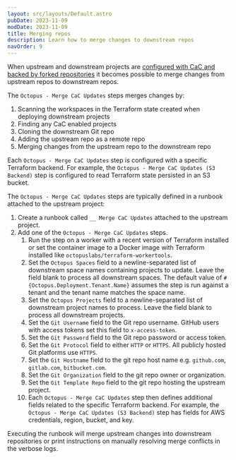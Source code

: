 ```yaml
---
layout: src/layouts/Default.astro
pubDate: 2023-11-09
modDate: 2023-11-09
title: Merging repos
description: Learn how to merge changes to downstream repos
navOrder: 9
---
```


When upstream and downstream projects are [configured with CaC and backed by forked repositories](forking-git-repos) it becomes possible to merge changes from upstream repos to downstream repos.

The `Octopus - Merge CaC Updates` steps merges changes by:

1. Scanning the workspaces in the Terraform state created when deploying downstream projects
2. Finding any CaC enabled projects
3. Cloning the downstream Git repo
4. Adding the upstream repo as a remote repo
5. Merging changes from the upstream repo to the downstream repo

Each `Octopus - Merge CaC Updates` step is configured with a specific Terraform backend. For example, the `Octopus - Merge CaC Updates (S3 Backend)` step is configured to read Terraform state persisted in an S3 bucket.

The `Octopus - Merge CaC Updates` steps are typically defined in a runbook attached to the upstream project:

1. Create a runbook called `__ Merge CaC Updates` attached to the upstream project.
2. Add one of the `Octopus - Merge CaC Updates` steps.
   1. Run the step on a worker with a recent version of Terraform installed or set the container image to a Docker image with Terraform installed like `octopuslabs/terraform-workertools`.
   2. Set the `Octopus Spaces` field to a newline-separated list of downstream space names containing projects to update. Leave the field blank to process all downstream spaces. The default value of `#{Octopus.Deployment.Tenant.Name}` assumes the step is run against a tenant and the tenant name matches the space name.
   3. Set the `Octopus Projects` field to a newline-separated list of downstream project names to process. Leave the field blank to process all downstream projects.
   4. Set the `Git Username` field to the Git repo username. GitHub users with access tokens set this field to `x-access-token`.
   5. Set the `Git Password` field to the Git repo password or access token.
   6. Set the `Git Protocol` field to either `HTTP` or `HTTPS`. All publicly hosted Git platforms use `HTTPS`.
   7. Set the `Git Hostname` field to the git repo host name e.g. `github.com`, `gitlab.com`, `bitbucket.com`.
   8. Set the `Git Organization` field to the git repo owner or organization.
   9. Set the `Git Template Repo` field to the git repo hosting the upstream project.
   10. Each `Octopus - Merge CaC Updates` step then defines additional fields related to the specific Terraform backend. For example, the `Octopus - Merge CaC Updates (S3 Backend)` step has fields for AWS credentials, region, bucket, and key.

Executing the runbook will merge upstream changes into downstream repositories or print instructions on manually resolving merge conflicts in the verbose logs.
